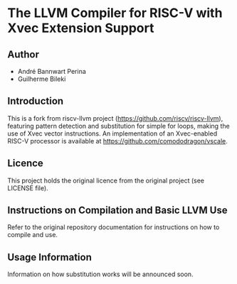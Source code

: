 # The LLVM Compiler for RISC-V with Xvec Extension Support

## Author

* André Bannwart Perina
* Guilherme Bileki

## Introduction

This is a fork from riscv-llvm project (https://github.com/riscv/riscv-llvm), featuring pattern
detection and substitution for simple for loops, making the use of Xvec vector instructions. An
implementation of an Xvec-enabled RISC-V processor is available at
https://github.com/comododragon/vscale.

## Licence

This project holds the original licence from the original project (see LICENSE file).

## Instructions on Compilation and Basic LLVM Use

Refer to the original repository documentation for instructions on how to compile and use.

## Usage Information

Information on how substitution works will be announced soon.
